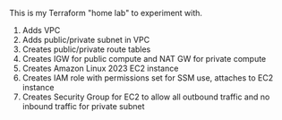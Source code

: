 This is my Terraform "home lab" to experiment with.

1.  Adds VPC
2.  Adds public/private subnet in VPC
3.  Creates public/private route tables
4.  Creates IGW for public compute and NAT GW for private compute
5.  Creates Amazon Linux 2023 EC2 instance
6.  Creates IAM role with permissions set for SSM use, attaches to EC2 instance
7.  Creates Security Group for EC2 to allow all outbound traffic and no inbound traffic for private subnet
